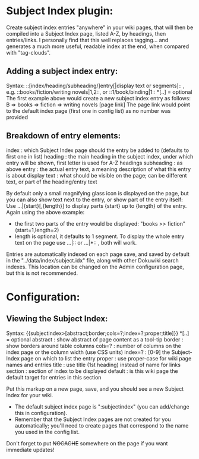 Subject Index plugin:
====================
Create subject index entries "anywhere" in your wiki pages, that will then be compiled into a Subject Index page, listed A-Z, by headings, then entries/links.  I personally find that this well replaces tagging... and generates a much more useful, readable index at the end, when compared with "tag-clouds".

Adding a subject index entry:
-----------------------------
Syntax: ::[index/heading/subheading/]entry[|display text or segments]:: , e.g. ::books/fiction/writing novels|1,2::, or ::1/book/binding|1::
 *[..] = optional
The first example above would create a new subject index entry as follows:
B => books => fiction => writing novels [page link]
The page link would point to the default index page (first one in config list) as no number was provided

Breakdown of entry elements:
----------------------------
index           : which Subject Index page should the entry be added to (defaults to first one in list)
heading         : the main heading in the subject index, under which entry will be shown, first letter is used for A-Z headings
subheading      : as above
entry           : the actual entry text, a meaning description of what this entry is about
display text    : what should be visible on the page; can be different text, or part of the heading/entry text

By default only a small magnifying glass icon is displayed on the page, but you can also show text next to the entry, or show part of the entry itself:
Use ...|{start}[,{length}] to display parts {start} up to {length} of the entry.
Again using the above example:
- the first two parts of the entry would be displayed: "books >> fiction" (start=1,length=2)
- length is optional, it defaults to 1 segment.
To display the whole entry text on the page use ...|:: or ...|*:: , both will work.

Entries are automatically indexed on each page save, and saved by default in the "../data/index/subject.idx" file, along with other Dokuwiki search indexes.  This location can be changed on the Admin configuration page, but this is not recommended.

Configuration:
==============
Viewing the Subject Index:
--------------------------
Syntax: {{subjectindex>[abstract;border;cols=?;index=?;proper;title]}}
 *[..] = optional
abstract : show abstract of page content as a tool-tip
border   : show borders around table columns
cols=?   : number of columns on the index page or the column width (use CSS units)
index=?  : [0-9] the Subject-Index page on which to list the entry
proper   : use proper-case for wiki page names and entries
title    : use title (1st heading) instead of name for links
section  : section of index to be displayed
default  : is this wiki page the default target for entries in this section

Put this markup on a new page, save, and you should see a new Subject Index for your wiki.
- The default subject index page is ":subjectindex" (you can add/change this in configuration).
- Remember that the Subject Index pages are not created for you automatically; you'll need to create pages that correspond to the name you used in the config list.

Don't forget to put ~~NOCACHE~~ somewhere on the page if you want immediate updates!